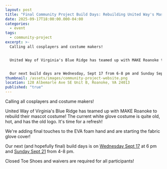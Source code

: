 ```yaml
---
layout: post
title: "Final Community Project Build Days: Rebuilding United Way's Mascot"
date: 2025-09-17T18:00:00.000-04:00
categories:
  - event
tags:
  - community-project
excerpt: >-
  Calling all cosplayers and costume makers!


  United Way of Virginia's Blue Ridge has teamed up with MAKE Roanoke to rebuild their mascot costume! 


  Our next build days are Wednesday, Sept 17 from 6-8 pm and Sunday Sept 21 from 4-8 pm
thumbnail: /assets/images/community-project-website.png
location: 128 Albemarle Ave SE Unit B, Roanoke, VA 24013
published: "true"
---
```

Calling all cosplayers and costume makers!

United Way of Virginia's Blue Ridge has teamed up with MAKE Roanoke to rebuild their mascot costume! The current white glove costume is quite old, hot, and has the old logo. It's time for a refresh!

We're adding final touches to the EVA foam hand and are starting the fabric glove cover!

Our next (and hopefully final) build days is on [Wednesday Sept 17](https://www.meetup.com/make-roanoke/events/311007425/) at 6 pm and [Sunday Sept 21](https://www.meetup.com/make-roanoke/events/311007436/) from 4-8 pm. 

Closed Toe Shoes and waivers are required for all participants! [](https://www.meetup.com/make-roanoke/events/310235749/)
